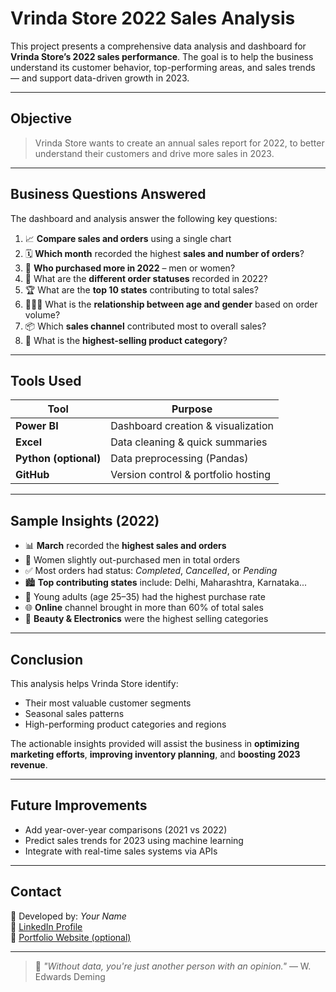 # Vrinda Store 2022 Sales Analysis

This project presents a comprehensive data analysis and dashboard for **Vrinda Store’s 2022 sales performance**. The goal is to help the business understand its customer behavior, top-performing areas, and sales trends — and support data-driven growth in 2023.

---

## Objective

> Vrinda Store wants to create an annual sales report for 2022, to better understand their customers and drive more sales in 2023.

---

## Business Questions Answered

The dashboard and analysis answer the following key questions:

1. 📈 **Compare sales and orders** using a single chart  
2. 🗓️ **Which month** recorded the highest **sales and number of orders**?  
3. 🚻 **Who purchased more in 2022** – men or women?  
4. 🔄 What are the **different order statuses** recorded in 2022?  
5. 🏆 What are the **top 10 states** contributing to total sales?  
6. 🧑‍🤝‍🧑 What is the **relationship between age and gender** based on order volume?  
7. 📦 Which **sales channel** contributed most to overall sales?  
8. 🛒 What is the **highest-selling product category**?

---

## Tools Used

| Tool          | Purpose                             |
|---------------|-------------------------------------|
| **Power BI**  | Dashboard creation & visualization  |
| **Excel**     | Data cleaning & quick summaries      |
| **Python (optional)** | Data preprocessing (Pandas) |
| **GitHub**    | Version control & portfolio hosting |

---


## Sample Insights (2022)

- 📊 **March** recorded the **highest sales and orders**
- 👩 Women slightly out-purchased men in total orders
- ✅ Most orders had status: *Completed*, *Cancelled*, or *Pending*
- 🏙️ **Top contributing states** include: Delhi, Maharashtra, Karnataka...
- 🔄 Young adults (age 25–35) had the highest purchase rate
- 🌐 **Online** channel brought in more than 60% of total sales
- 🛒 **Beauty & Electronics** were the highest selling categories

---

## Conclusion

This analysis helps Vrinda Store identify:
- Their most valuable customer segments
- Seasonal sales patterns
- High-performing product categories and regions

The actionable insights provided will assist the business in **optimizing marketing efforts**, **improving inventory planning**, and **boosting 2023 revenue**.

---


## Future Improvements

- Add year-over-year comparisons (2021 vs 2022)
- Predict sales trends for 2023 using machine learning
- Integrate with real-time sales systems via APIs

---

## Contact

📧 Developed by: *Your Name*  
💼 [LinkedIn Profile](https://linkedin.com/in/your-profile)  
📂 [Portfolio Website (optional)](https://your-portfolio.com)

---

> 🧠 *"Without data, you're just another person with an opinion."* — W. Edwards Deming

